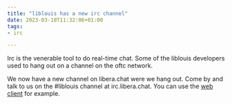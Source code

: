 ```yaml
---
title: "liblouis has a new irc channel"
date: 2023-03-10T11:32:06+01:00
tags: 
- irc

---
```


Irc is the venerable tool to do real-time chat. Some of the liblouis
developers used to hang out on a channel on the oftc network.

We now have a new channel on libera.chat were we hang out. Come by and
talk to us on the #liblouis channel at irc.libera.chat. You can use
the [web client](https://web.libera.chat/#liblouis) for example.


